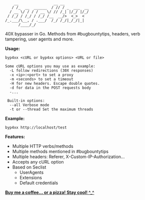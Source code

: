 
```
    __                __ __           
   / /_  __  ______  / // / _  ___  __
  / __ \/ / / / __ \/ // /_| |/_/ |/_/
 / /_/ / /_/ / /_/ /__  __/>  <_>  <  
/_.___/\__, / .___/  /_/ /_/|_/_/|_|  
      /____/_/                        
```
40X bypasser in Go. Methods from #bugbountytips, headers, verb tampering, user agents and more.

**Usage:** 
```
byp4xx <cURL or byp4xx options> <URL or file>

Some cURL options you may use as example:
  -L follow redirections (30X responses)
  -x <ip>:<port> to set a proxy
  -m <seconds> to set a timeout
  -H for new headers. Escape double quotes.
  -d for data in the POST requests body
  -...
  
 Built-in options:
  --all Verbose mode
  -t or --thread Set the maximum threads
```
**Example:**
```
byp4xx http://localhost/test
```
**Features:**
- Multiple HTTP verbs/methods
- Multiple methods mentioned in #bugbountytips
- Multiple headers: Referer, X-Custom-IP-Authorization...
- Accepts any cURL option
- Based on Seclist
    -  UserAgents
    -  Extensions
    -  Default credentials

**[Buy me a coffee... or a pizza! Stay cool! ^_^](https://buymeacoffee.com/lobuhi)**

